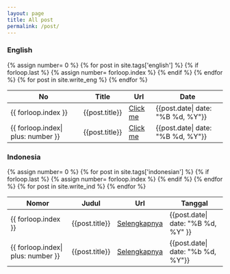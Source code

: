 ```yaml
---
layout: page
title: All post
permalink: /post/
---
```

<div class="row">
  <div class="col-xm-6 col-sm-6 col-md-6 col-lg-6">
    <div class="panel panel-primary">
      <div class="panel-heading">
        <h3 class="panel-title">English</h3>
      </div>
      <div class="panel-body">
        <table class="table table-striped table-hover">
          <thead>
            <tr>
              <th>No</th>
              <th>Title</th>
              <th>Url</th>
              <th>Date</th>
            </tr>
          </thead>
          <tbody>
            {% assign number= 0 %}
            {% for post in site.tags['english'] %}
            <tr>
              {% if forloop.last %} {% assign number= forloop.index %} {% endif %}
              <td>{{ forloop.index }}</td>
              <td>{{post.title}}</td>
              <td><a href="{{post.url}}">Click me</a></td>
              <td>{{post.date| date: "%B %d, %Y"}}</td>
            </tr>
            {% endfor %}
            {% for post in site.write_eng %}
            <tr>
              <td>{{ forloop.index| plus: number }}</td>
              <td>{{post.title}}</td>
              <td><a href="{{post.title}}">Click me</a></td>
              <td>{{post.date| date: "%B %d, %Y"}}
            </tr>
            {% endfor %}
          </tbody>
        </table>
      </div>
    </div>
  </div>
  <div class="col-xm-6 col-sm-6 col-md-6 col-lg-6">
    <div class="panel panel-danger">
      <div class="panel-heading">
        <h3 class="panel-title">Indonesia</h3>
      </div>
      <div class="panel-body">
        <table class="table table-striped table-hover">
          <thead>
            <tr>
              <th>Nomor</th>
              <th>Judul</th>
              <th>Url</th>
              <th>Tanggal</th>
            </tr>
          </thead>
          <tbody>
              {% assign number= 0 %}
              {% for post in site.tags['indonesian'] %}
              <tr>
                {% if forloop.last %} {% assign number= forloop.index %} {% endif %}
                <td>{{ forloop.index }}</td>
                <td>{{post.title}}</td>
                <td><a href="{{post.url}}">Selengkapnya</a></td>
                <td>{{post.date| date: "%B %d, %Y" }}</td>
              </tr>
              {% endfor %}
              {% for post in site.write_ind %}
              <tr>
                <td>{{ forloop.index| plus: number }}</td>
                <td>{{post.title}}</td>
                <td><a href="{{post.url}}">Selengkapnya</a></td>
                <td>{{post.date| date: "%b %d, %Y"}}</td>
              </tr>
              {% endfor %}
          </tbody>
        </table>
      </div>
    </div>
  </div>
</div>
